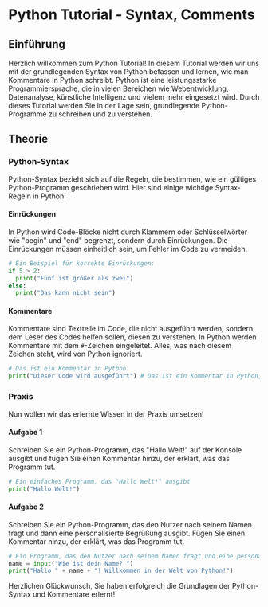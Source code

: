 # Python Tutorial - Syntax, Comments

## Einführung
Herzlich willkommen zum Python Tutorial! In diesem Tutorial werden wir uns mit der grundlegenden Syntax von Python befassen und lernen, wie man Kommentare in Python schreibt. Python ist eine leistungsstarke Programmiersprache, die in vielen Bereichen wie Webentwicklung, Datenanalyse, künstliche Intelligenz und vielem mehr eingesetzt wird. Durch dieses Tutorial werden Sie in der Lage sein, grundlegende Python-Programme zu schreiben und zu verstehen.

## Theorie
### Python-Syntax
Python-Syntax bezieht sich auf die Regeln, die bestimmen, wie ein gültiges Python-Programm geschrieben wird. Hier sind einige wichtige Syntax-Regeln in Python:

#### Einrückungen
In Python wird Code-Blöcke nicht durch Klammern oder Schlüsselwörter wie "begin" und "end" begrenzt, sondern durch Einrückungen. Die Einrückungen müssen einheitlich sein, um Fehler im Code zu vermeiden. 

```python
# Ein Beispiel für korrekte Einrückungen:
if 5 > 2:
  print("Fünf ist größer als zwei")
else:
  print("Das kann nicht sein")
```

#### Kommentare
Kommentare sind Textteile im Code, die nicht ausgeführt werden, sondern dem Leser des Codes helfen sollen, diesen zu verstehen. In Python werden Kommentare mit dem `#`-Zeichen eingeleitet. Alles, was nach diesem Zeichen steht, wird von Python ignoriert.

```python
# Das ist ein Kommentar in Python
print("Dieser Code wird ausgeführt") # Das ist ein Kommentar in Python, der dem Code folgt
```

### Praxis
Nun wollen wir das erlernte Wissen in der Praxis umsetzen! 

#### Aufgabe 1
Schreiben Sie ein Python-Programm, das "Hallo Welt!" auf der Konsole ausgibt und fügen Sie einen Kommentar hinzu, der erklärt, was das Programm tut.

```python
# Ein einfaches Programm, das "Hallo Welt!" ausgibt
print("Hallo Welt!")
```

#### Aufgabe 2
Schreiben Sie ein Python-Programm, das den Nutzer nach seinem Namen fragt und dann eine personalisierte Begrüßung ausgibt. Fügen Sie einen Kommentar hinzu, der erklärt, was das Programm tut.

```python
# Ein Programm, das den Nutzer nach seinem Namen fragt und eine personalisierte Begrüßung ausgibt
name = input("Wie ist dein Name? ")
print("Hallo " + name + "! Willkommen in der Welt von Python!")
```

Herzlichen Glückwunsch, Sie haben erfolgreich die Grundlagen der Python-Syntax und Kommentare erlernt!